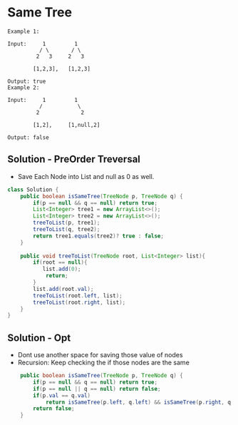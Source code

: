 # Same Tree

```
Example 1:

Input:     1         1
          / \       / \
         2   3     2   3

        [1,2,3],   [1,2,3]

Output: true
Example 2:

Input:     1         1
          /           \
         2             2

        [1,2],     [1,null,2]

Output: false
```

## Solution - PreOrder Treversal
- Save Each Node into List and null as 0 as well.
```java
class Solution {
    public boolean isSameTree(TreeNode p, TreeNode q) {
        if(p == null && q == null) return true;
        List<Integer> tree1 = new ArrayList<>();
        List<Integer> tree2 = new ArrayList<>();
        treeToList(p, tree1);
        treeToList(q, tree2);
        return tree1.equals(tree2)? true : false;
    }
    
    public void treeToList(TreeNode root, List<Integer> list){
        if(root == null){
           list.add(0);
            return;
        } 
        list.add(root.val);
        treeToList(root.left, list);
        treeToList(root.right, list);   
    }
}
```

## Solution - Opt
- Dont use another space for saving those value of nodes
- Recursion: Keep checking the if those nodes are the same
```java
    public boolean isSameTree(TreeNode p, TreeNode q) {
        if(p == null && q == null) return true;
        if(p == null || q == null) return false;
        if(p.val == q.val)
            return isSameTree(p.left, q.left) && isSameTree(p.right, q.right);
        return false;
    }
```
